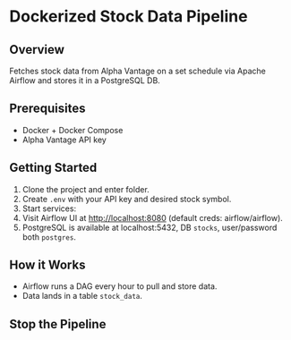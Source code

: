 # Dockerized Stock Data Pipeline

## Overview

Fetches stock data from Alpha Vantage on a set schedule via Apache Airflow and stores it in a PostgreSQL DB.

## Prerequisites

- Docker + Docker Compose
- Alpha Vantage API key

## Getting Started

1. Clone the project and enter folder.
2. Create `.env` with your API key and desired stock symbol.
3. Start services:
4. Visit Airflow UI at [http://localhost:8080](http://localhost:8080) (default creds: airflow/airflow).
5. PostgreSQL is available at localhost:5432, DB `stocks`, user/password both `postgres`.

## How it Works

- Airflow runs a DAG every hour to pull and store data.
- Data lands in a table `stock_data`.

## Stop the Pipeline

